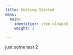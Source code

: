 ```yaml
---
title: Getting Started
menu:
  main:
    identifier: item_o1Vapc8
    weight: 2

---
```

just some test 2